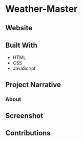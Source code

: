 # Weather-Master

## Website



## Built With

- HTML
- CSS
- JavaScript

## Project Narrative

### About


## Screenshot

## Contributions
